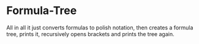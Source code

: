 # Formula-Tree
 All in all it just converts formulas to polish notation, then creates a formula tree, prints it, recursively opens brackets and prints the tree again.
